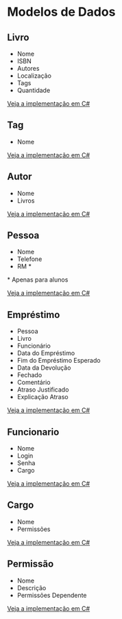 # Modelos de Dados

## Livro  
- Nome
- ISBN
- Autores
- Localização
- Tags
- Quantidade 

[Veja a implementação em C# ](xref:LivrEtec.Models.)

## Tag
- Nome

[Veja a implementação em C# ](xref:LivrEtec.Models.Tag)

## Autor
- Nome
- Livros

[Veja a implementação em C# ](xref:LivrEtec.Models.Autor)

## Pessoa 
- Nome
- Telefone 
- RM *

\* Apenas para alunos

[Veja a implementação em C# ](xref:LivrEtec.Models.Pessoa)

## Empréstimo 
- Pessoa
- Livro
- Funcionário
- Data do Empréstimo
- Fim do Empréstimo Esperado
- Data da Devolução
- Fechado
- Comentário
- Atraso Justificado 
- Explicação Atraso

[Veja a implementação em C# ](xref:LivrEtec.Models.Emprestimo)

## Funcionario
- Nome
- Login
- Senha
- Cargo

[Veja a implementação em C# ](xref:LivrEtec.Models.Usuario)

## Cargo
- Nome
- Permissões

[Veja a implementação em C# ](xref:LivrEtec.Models.Cargo)


## Permissão
- Nome
- Descrição  
- Permissões Dependente

[Veja a implementação em C# ](xref:LivrEtec.Models.Permissao)

 
 
